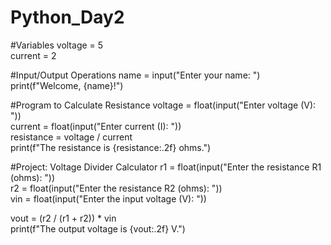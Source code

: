 # Python_Day2
#Variables
voltage = 5  
current = 2  

#Input/Output Operations
name = input("Enter your name: ")  
print(f"Welcome, {name}!")  

#Program to Calculate Resistance
voltage = float(input("Enter voltage (V): "))  
current = float(input("Enter current (I): "))  
resistance = voltage / current  
print(f"The resistance is {resistance:.2f} ohms.")  


#Project: Voltage Divider Calculator
r1 = float(input("Enter the resistance R1 (ohms): "))  
r2 = float(input("Enter the resistance R2 (ohms): "))  
vin = float(input("Enter the input voltage (V): "))  

vout = (r2 / (r1 + r2)) * vin  
print(f"The output voltage is {vout:.2f} V.")  


